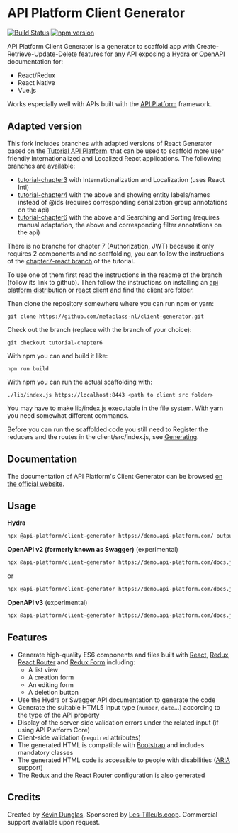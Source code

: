 # API Platform Client Generator

[![Build Status](https://travis-ci.org/api-platform/client-generator.svg?branch=master)](https://travis-ci.org/api-platform/client-generator)
[![npm version](https://badge.fury.io/js/%40api-platform%2Fclient-generator.svg)](https://badge.fury.io/js/%40api-platform%2Fclient-generator)

API Platform Client Generator is a generator to scaffold app with Create-Retrieve-Update-Delete features for any API exposing a [Hydra](http://www.hydra-cg.com/spec/latest/core/) or [OpenAPI](https://www.openapis.org/) documentation for:
 * React/Redux
 * React Native
 * Vue.js

Works especially well with APIs built with the [API Platform](https://api-platform.com) framework.

## Adapted version

This fork includes branches with adapted versions of React Generator
based on the [Tutorial API Platform](https://github.com/metaclass-nl/tutorial-api-platform).
that can be used to scaffold more user friendly Internationalized and Localized React applications.
The following branches are available:
- [tutorial-chapter3](https://github.com/metaclass-nl/client-generator/tree/tutorial-chapter3) 
  with Internationalization and Localization (uses React Intl)
- [tutorial-chapter4](https://github.com/metaclass-nl/client-generator/tree/tutorial-chapter4) 
  with the above and showing entity labels/names instead of @ids (requires corresponding serialization group annotations on the api)
- [tutorial-chapter6](https://github.com/metaclass-nl/client-generator/tree/tutorial-chapter6) 
  with the above and Searching and Sorting (requires manual adaptation, the above and corresponding filter annotations on the api)

There is no branche for chapter 7 (Authorization, JWT) because it only requires 2 components
and no scaffolding, you can follow the instructions of the 
[chapter7-react branch](https://github.com/metaclass-nl/tutorial-api-platform/tree/chapter8-react) of the tutorial. 

To use one of them first read the instructions in the readme of 
the branch (follow its link to github). Then follow the instructions on installing an 
[api platform distribution](https://api-platform.com/docs/distribution/#installing-the-framework) or 
[react client](https://api-platform.com/docs/client-generator/react/#install) 
and find the client src folder.

Then clone the repository somewhere where you can run npm or yarn:
```shell
git clone https://github.com/metaclass-nl/client-generator.git
```
Check out the branch (replace with the branch of your choice):
```shell 
git checkout tutorial-chapter6
```
With npm you can and build it like:
```shell 
npm run build
```
With npm you can run the actual scaffolding with:
```shell
./lib/index.js https://localhost:8443 <path to client src folder> 
```
You may have to make lib/index.js executable in the file system.
With yarn you need somewhat different commands.

Before you can run the scaffolded code you still need to 
Register the reducers and the routes in the client/src/index.js,
see [Generating](https://api-platform.com/docs/client-generator/react/#generating-a-progressive-web-app).

## Documentation

The documentation of API Platform's Client Generator can be browsed [on the official website](https://api-platform.com/docs/client-generator).

## Usage

**Hydra**
```sh
npx @api-platform/client-generator https://demo.api-platform.com/ output/ --resource Book
```

**OpenAPI v2 (formerly known as Swagger)** (experimental)
```sh
npx @api-platform/client-generator https://demo.api-platform.com/docs.json output/ --resource Book --format swagger
```

or

```sh
npx @api-platform/client-generator https://demo.api-platform.com/docs.json output/ --resource Book --format openapi2
```

**OpenAPI v3** (experimental)
```sh
npx @api-platform/client-generator https://demo.api-platform.com/docs.json?spec_version=3 output/ --resource Book --format openapi3
```

## Features

* Generate high-quality ES6 components and files built with [React](https://facebook.github.io/react/), [Redux](http://redux.js.org), [React Router](https://reacttraining.com/react-router/) and [Redux Form](http://redux-form.com/) including:
  * A list view
  * A creation form
  * An editing form
  * A deletion button
* Use the Hydra or Swagger API documentation to generate the code
* Generate the suitable HTML5 input type (`number`, `date`...) according to the type of the API property
* Display of the server-side validation errors under the related input (if using API Platform Core)
* Client-side validation (`required` attributes)
* The generated HTML is compatible with [Bootstrap](https://getbootstrap.com/) and includes mandatory classes
* The generated HTML code is accessible to people with disabilities ([ARIA](https://www.w3.org/WAI/intro/aria) support)
* The Redux and the React Router configuration is also generated

## Credits

Created by [Kévin Dunglas](https://dunglas.fr). Sponsored by [Les-Tilleuls.coop](https://les-tilleuls.coop).
Commercial support available upon request.
